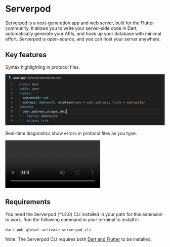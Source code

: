 # Serverpod

[Serverpod](https://serverpod.dev) is a next-generation app and web server, built for the Flutter community. It allows you to write your server-side code in Dart, automatically generate your APIs, and hook up your database with minimal effort. Serverpod is open-source, and you can host your server anywhere.

## Key features

Syntax highlighting in protocol files.

![Syntax highlighting](assets/images/syntax-highlighting.png)

Real-time diagnostics show errors in protocol files as you type.

<video>
  <source src="assets/videos/diagnostics.mov" type="video/mp4">
</video>

## Requirements

You need the Serverpod (^1.2.0) CLI installed in your path for this extension to work. Run the following command in your terminal to install it:

`dart pub global activate serverpod_cli`

Note: The Serverpod CLI requires both [Dart and Flutter](https://docs.flutter.dev/get-started/install.) to be installed.
